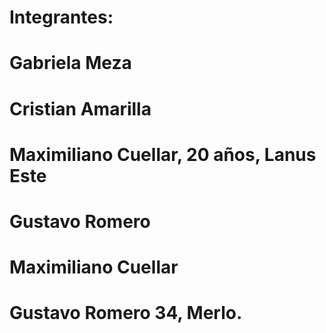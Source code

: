 # Integrantes:
# Gabriela Meza
# Cristian Amarilla
# Maximiliano Cuellar, 20 años, Lanus Este
# Gustavo Romero
# Maximiliano Cuellar
# Gustavo Romero 34, Merlo.


